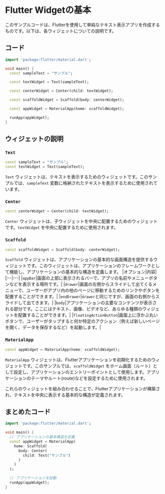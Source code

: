 # Flutter Widgetの基本

このサンプルコードは、Flutterを使用して単純なテキスト表示アプリを作成するものです。以下は、各ウィジェットについての説明です。

## コード

```dart
import 'package:flutter/material.dart';

void main() {
  const sampleText = "サンプル";

  const textWidget = Text(sampleText);

  const centerWidget = Center(child: textWidget);

  const scaffoldWidget = Scaffold(body: centerWidget);

  const appWidget = MaterialApp(home: scaffoldWidget);

  runApp(appWidget);
}
```

## ウィジェットの説明

### `Text`

```dart
const sampleText = "サンプル";
const textWidget = Text(sampleText);
```

`Text` ウィジェットは、テキストを表示するためのウィジェットです。このサンプルでは、`sampleText` 変数に格納されたテキストを表示するために使用されています。

### `Center`

```dart
const centerWidget = Center(child: textWidget);
```

`Center` ウィジェットは、子ウィジェットを中央に配置するためのウィジェットです。`textWidget` を中央に配置するために使用されます。

### `Scaffold`

```dart
const scaffoldWidget = Scaffold(body: centerWidget);
```

`Scaffold` ウィジェットは、アプリケーションの基本的な画面構造を提供するウィジェットです。このウィジェットは、アプリケーションのフレームワークとして機能し、アプリケーションの基本的な構造を定義します。
|オプション|内容|
|:--|:--|
|`appBar`|画面の上部に表示されるバーで、アプリの名前やメニューボタンなどを表示する場所です。|
|`drawer`|画面の左側からスライドして出てくるメニューで、ユーザーがアプリ内の他のページに移動するためのリンクやボタンを配置することができます。|
|`endDrawer`|`drawer`と同じですが、画面の右側からスライドして出てきます。|
|`body`|アプリケーションの主要なコンテンツが表示される部分です。ここにはテキスト、画像、ビデオなど、あらゆる種類のウィジェットを配置することができます。|
|`floatingActionButton`|画面上に浮かぶ丸いボタンで、ユーザーがタップすると何か特定のアクション（例えば新しいページを開く、データを保存するなど）を起動します。|

### `MaterialApp`

```dart
const appWidget = MaterialApp(home: scaffoldWidget);
```

`MaterialApp` ウィジェットは、Flutterアプリケーションを初期化するためのウィジェットです。このサンプルでは、`scaffoldWidget` をホーム画面（ルート）として設定し、アプリケーションのエントリーポイントとして使用します。アプリケーションのテーマやルート(route)などを設定するために使用されます。

これらのウィジェットを組み合わせることで、Flutterアプリケーションが構築され、テキストを中央に表示する基本的な構造が定義されます。

## まとめたコード

```dart
import 'package:flutter/material.dart';

void main() {
  // アプリケーションの基本構造を定義
  const appWidget = MaterialApp(
    home: Scaffold(
      body: Center(
        child: Text("サンプル")
      )
    )
  );

  // アプリケーションを起動
  runApp(appWidget);
}
```